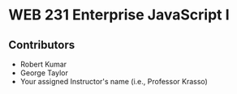# WEB 231 Enterprise JavaScript I
## Contributors
* Robert Kumar
* George Taylor
* Your assigned Instructor's name (i.e., Professor Krasso)
